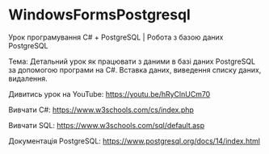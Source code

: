 # WindowsFormsPostgresql
Урок програмування C# + PostgreSQL | Робота з базою даних PostgreSQL

Тема: Детальний урок як працювати з даними в базі даних PostgreSQL за допомогою програми на  C#.
Вставка даних, виведення списку даних, видалення.

Дивитись урок на YouTube: https://youtu.be/hRyClnUCm70

Вивчати C#: https://www.w3schools.com/cs/index.php

Вивчати SQL: https://www.w3schools.com/sql/default.asp

Документація PostgreSQL: https://www.postgresql.org/docs/14/index.html
